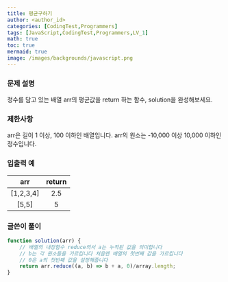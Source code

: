 ```yaml
---
title: 평균구하기
author: <author_id>
categories: [CodingTest,Programmers]
tags: [JavaScript,CodingTest,Programmers,LV_1]
math: true
toc: true
mermaid: true
image: /images/backgrounds/javascript.png
---
```


### 문제 설명
정수를 담고 있는 배열 arr의 평균값을 return 하는 함수, solution을 완성해보세요.

### 제한사항
arr은 길이 1 이상, 100 이하인 배열입니다.
arr의 원소는 -10,000 이상 10,000 이하인 정수입니다.

### 입출력 예
|arr|return|
| :---:| :---:|
|[1,2,3,4]|	2.5|
|[5,5]|	5|


### 글쓴이 풀이
```javascript
function solution(arr) {
    // 배열의 내장함수 reduce의서 a는 누적된 값을 의미합니다
    // b는 각 원소들을 가르킵니다 처음엔 배열의 첫번째 값을 가르킵니다
    // 0은 a의 첫번째 값을 설정해줍니다
    return arr.reduce((a, b) => b + a, 0)/array.length;
}
```
